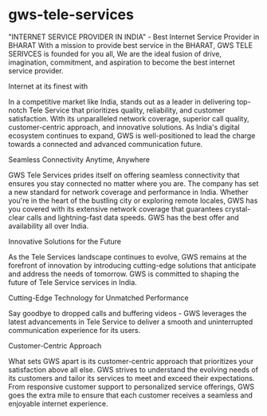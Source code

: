 # gws-tele-services
"INTERNET SERVICE PROVIDER IN INDIA" <GWS Tele Services>- Best Internet Service Provider in BHARAT With a mission to provide best service in the BHARAT, GWS TELE SERIVCES is founded for you all, We are the ideal fusion of drive, imagination, commitment, and aspiration to become the best internet service provider.


Internet at its finest with <bGWSTeleServices>


In a competitive market like India, <aGreenWebSolution> stands out as a leader in delivering top-notch Tele Service that prioritizes quality, reliability, and customer satisfaction. With its unparalleled network coverage, superior call quality, customer-centric approach, and innovative solutions. As India's digital ecosystem continues to expand, GWS is well-positioned to lead the charge towards a connected and advanced communication future.


Seamless Connectivity Anytime, Anywhere

GWS Tele Services prides itself on offering seamless connectivity that ensures you stay connected no matter where you are. The company has set a new standard for network coverage and performance in India. Whether you're in the heart of the bustling city or exploring remote locales, GWS has you covered with its extensive network coverage that guarantees crystal-clear calls and lightning-fast data speeds. GWS has the best offer and availability all over India.



Innovative Solutions for the Future

As the Tele Services landscape continues to evolve, GWS remains at the forefront of innovation by introducing cutting-edge solutions that anticipate and address the needs of tomorrow. GWS is committed to shaping the future of Tele Service services in India.


Cutting-Edge Technology for Unmatched Performance

Say goodbye to dropped calls and buffering videos - GWS leverages the latest advancements in Tele Service to deliver a smooth and uninterrupted communication experience for its users.


Customer-Centric Approach

What sets GWS apart is its customer-centric approach that prioritizes your satisfaction above all else.
GWS strives to understand the evolving needs of its customers and tailor its services to meet and exceed their expectations. From responsive customer support to personalized service offerings, GWS goes the extra mile to ensure that each customer receives a seamless and enjoyable internet experience.

